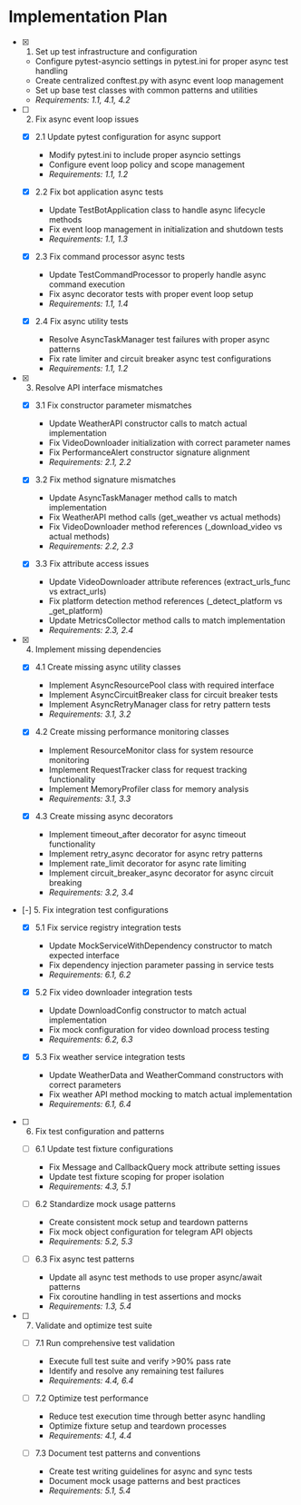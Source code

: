 # Implementation Plan

- [x] 1. Set up test infrastructure and configuration
  - Configure pytest-asyncio settings in pytest.ini for proper async test handling
  - Create centralized conftest.py with async event loop management
  - Set up base test classes with common patterns and utilities
  - _Requirements: 1.1, 4.1, 4.2_

- [ ] 2. Fix async event loop issues
  - [x] 2.1 Update pytest configuration for async support
    - Modify pytest.ini to include proper asyncio settings
    - Configure event loop policy and scope management
    - _Requirements: 1.1, 1.2_

  - [x] 2.2 Fix bot application async tests
    - Update TestBotApplication class to handle async lifecycle methods
    - Fix event loop management in initialization and shutdown tests
    - _Requirements: 1.1, 1.3_

  - [x] 2.3 Fix command processor async tests  
    - Update TestCommandProcessor to properly handle async command execution
    - Fix async decorator tests with proper event loop setup
    - _Requirements: 1.1, 1.4_

  - [x] 2.4 Fix async utility tests
    - Resolve AsyncTaskManager test failures with proper async patterns
    - Fix rate limiter and circuit breaker async test configurations
    - _Requirements: 1.1, 1.2_

- [x] 3. Resolve API interface mismatches
  - [x] 3.1 Fix constructor parameter mismatches
    - Update WeatherAPI constructor calls to match actual implementation
    - Fix VideoDownloader initialization with correct parameter names
    - Fix PerformanceAlert constructor signature alignment
    - _Requirements: 2.1, 2.2_

  - [x] 3.2 Fix method signature mismatches
    - Update AsyncTaskManager method calls to match implementation
    - Fix WeatherAPI method calls (get_weather vs actual methods)
    - Fix VideoDownloader method references (_download_video vs actual methods)
    - _Requirements: 2.2, 2.3_

  - [x] 3.3 Fix attribute access issues
    - Update VideoDownloader attribute references (extract_urls_func vs extract_urls)
    - Fix platform detection method references (_detect_platform vs _get_platform)
    - Update MetricsCollector method calls to match implementation
    - _Requirements: 2.3, 2.4_

- [x] 4. Implement missing dependencies
  - [x] 4.1 Create missing async utility classes
    - Implement AsyncResourcePool class with required interface
    - Implement AsyncCircuitBreaker class for circuit breaker tests
    - Implement AsyncRetryManager class for retry pattern tests
    - _Requirements: 3.1, 3.2_

  - [x] 4.2 Create missing performance monitoring classes
    - Implement ResourceMonitor class for system resource monitoring
    - Implement RequestTracker class for request tracking functionality
    - Implement MemoryProfiler class for memory analysis
    - _Requirements: 3.1, 3.3_

  - [x] 4.3 Create missing async decorators
    - Implement timeout_after decorator for async timeout functionality
    - Implement retry_async decorator for async retry patterns
    - Implement rate_limit decorator for async rate limiting
    - Implement circuit_breaker_async decorator for async circuit breaking
    - _Requirements: 3.2, 3.4_

- [-] 5. Fix integration test configurations
  - [x] 5.1 Fix service registry integration tests
    - Update MockServiceWithDependency constructor to match expected interface
    - Fix dependency injection parameter passing in service tests
    - _Requirements: 6.1, 6.2_

  - [x] 5.2 Fix video downloader integration tests
    - Update DownloadConfig constructor to match actual implementation
    - Fix mock configuration for video download process testing
    - _Requirements: 6.2, 6.3_

  - [x] 5.3 Fix weather service integration tests
    - Update WeatherData and WeatherCommand constructors with correct parameters
    - Fix weather API method mocking to match actual implementation
    - _Requirements: 6.1, 6.4_

- [ ] 6. Fix test configuration and patterns
  - [ ] 6.1 Update test fixture configurations
    - Fix Message and CallbackQuery mock attribute setting issues
    - Update test fixture scoping for proper isolation
    - _Requirements: 4.3, 5.1_

  - [ ] 6.2 Standardize mock usage patterns
    - Create consistent mock setup and teardown patterns
    - Fix mock object configuration for telegram API objects
    - _Requirements: 5.2, 5.3_

  - [ ] 6.3 Fix async test patterns
    - Update all async test methods to use proper async/await patterns
    - Fix coroutine handling in test assertions and mocks
    - _Requirements: 1.3, 5.4_

- [ ] 7. Validate and optimize test suite
  - [ ] 7.1 Run comprehensive test validation
    - Execute full test suite and verify >90% pass rate
    - Identify and resolve any remaining test failures
    - _Requirements: 4.4, 6.4_

  - [ ] 7.2 Optimize test performance
    - Reduce test execution time through better async handling
    - Optimize fixture setup and teardown processes
    - _Requirements: 4.1, 4.4_

  - [ ] 7.3 Document test patterns and conventions
    - Create test writing guidelines for async and sync tests
    - Document mock usage patterns and best practices
    - _Requirements: 5.1, 5.4_